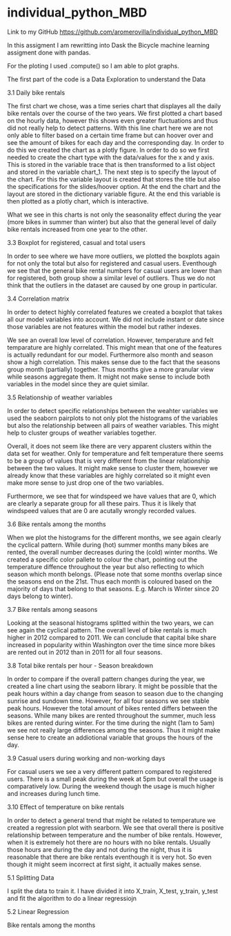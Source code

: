 # individual_python_MBD

Link to my GitHub https://github.com/aromerovilla/individual_python_MBD

In this assigment I am rewritting into Dask the Bicycle machine learning assigment done with pandas.

For the ploting I used .compute() so I am able to plot graphs.

The first part of the code is a Data Exploration to understand the Data

3.1 Daily bike rentals

The first chart we chose, was a time series chart that displayes all the daily bike rentals over the course of the two years. We first plotted a chart based on the hourly data, however this shows even greater fluctuations and thus did not really help to detect patterns. With this line chart here we are not only able to filter based on a certain time frame but can hoover over and see the amount of bikes for each day and the corresponding day. In order to do this we created the chart as a plotly figure. In order to do so we first needed to create the chart type with the data/values for the x and y axis. This is stored in the variable trace that is then transformed to a list object and stored in the variable chart_1. The next step is to specify the layout of the chart. For this the variable layout is created that stores the title but also the specifications for the slides/hoover option. At the end the chart and the layout are stored in the dictionary variable figure. At the end this variable is then plotted as a plotly chart, which is interactive.

What we see in this charts is not only the seasonality effect during the year (more bikes in summer than winter) but also that the general level of daily bike rentals increased from one year to the other.

3.3 Boxplot for registered, casual and total users

In order to see where we have more outliers, we plotted the boxplots again for not only the total but also for registered and casual users. Eventhough we see that the general bike rental numbers for casual users are lower than for registered, both group show a similar level of outliers. Thus we do not think that the outliers in the dataset are caused by one group in particular.

3.4 Correlation matrix

In order to detect highly correlated features we created a boxplot that takes all our model variables into account. We did not include instant or date since those variables are not features within the model but rather indexes.

We see an overall low level of correlation. However, temperature and felt temparature are highly correlated. This might mean that one of the features is actually redundant for our model. Furthermore also month and season show a high correlation. This makes sense due to the fact that the seasons group month (partially) together. Thus months give a more granular view while seasons aggregate them. It might not make sense to include both variables in the model since they are quiet similar.

3.5 Relationship of weather variables

In order to detect specific relationships between the weahter variables we used the seaborn pairplots to not only plot the histograms of the variables but also the relationship between all pairs of weather variables. This might help to cluster groups of weather variables together.

Overall, it does not seem like there are very apparent clusters within the data set for weather. Only for temperature and felt temperature there seems to be a group of values that is very different from the linear relationship between the two values. It might make sense to cluster them, however we already know that these variables are highly correlated so it might even make more sense to just drop one of the two variables.

Furthermore, we see that for windspeed we have values that are 0, which are clearly a separate group for all these pairs. Thus it is likely that windspeed values that are 0 are acutally wrongly recorded values.

3.6 Bike rentals among the months

When we plot the histograms for the different months, we see again clearly the cyclical pattern. While during (hot) summer months many bikes are rented, the overall number decreases during the (cold) winter months. We created a specific color pallete to colour the chart, pointing out the temperature diffence throughout the year but also reflecting to which season which month belongs. (Please note that some months overlap since the seasons end on the 21st. Thus each month is coloured based on the majority of days that belong to that seasons. E.g. March is Winter since 20 days belong to winter).

3.7 Bike rentals among seasons

Looking at the seasonal histograms splitted within the two years, we can see again the cyclical pattern. The overall level of bike rentals is much higher in 2012 compared to 2011. We can conclude that capital bike share increased in popularity within Washington over the time since more bikes are rented out in 2012 than in 2011 for all four seasons.

3.8 Total bike rentals per hour - Season breakdown

In order to compare if the overall pattern changes during the year, we created a line chart using the seaborn library. It might be possible that the peak hours within a day change from season to season due to the changing sunrise and sundown time. However, for all four seasons we see stable peak hours. However the total amount of bikes rented differs between the seasons. While many bikes are rented throughout the summer, much less bikes are rented during winter. For the time during the night (1am to 5am) we see not really large differences among the seasons. Thus it might make sense here to create an addiotional variable that groups the hours of the day.

3.9 Casual users during working and non-working days

For casual users we see a very different pattern compared to registered users. There is a small peak during the week at 5pm but overall the usage is comparatively low. During the weekend though the usage is much higher and increases during lunch time.

3.10 Effect of temperature on bike rentals

In order to detect a general trend that might be related to temperature we created a regression plot with searborn. We see that overall there is positive relationship between temperature and the number of bike rentals. However, when it is extremely hot there are no hours with no bike rentals. Usually those hours are during the day and not during the night, thus it is reasonable that there are bike rentals eventhough it is very hot. So even though it might seem incorrect at first sight, it actually makes sense.

5.1 Splitting Data

I split the data to train it. I have divided it into X_train, X_test, y_train, y_test and fit the algorithm to do a linear regressiojn

5.2 Linear Regression

Bike rentals among the months















